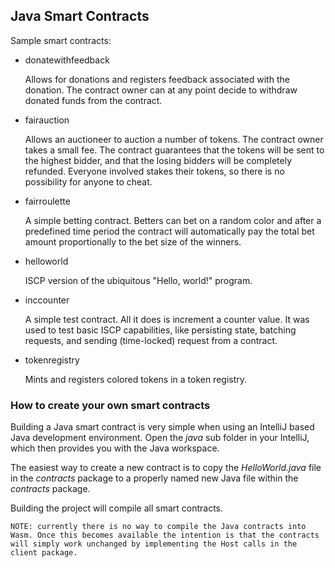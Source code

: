 ## Java Smart Contracts

Sample smart contracts:

- donatewithfeedback

  Allows for donations and registers feedback associated with the donation. The contract owner can at any point decide
  to withdraw donated funds from the contract.

- fairauction

  Allows an auctioneer to auction a number of tokens. The contract owner takes a small fee. The contract guarantees that
  the tokens will be sent to the highest bidder, and that the losing bidders will be completely refunded. Everyone
  involved stakes their tokens, so there is no possibility for anyone to cheat.

- fairroulette

  A simple betting contract. Betters can bet on a random color and after a predefined time period the contract will
  automatically pay the total bet amount proportionally to the bet size of the winners.

- helloworld

  ISCP version of the ubiquitous "Hello, world!" program.

- inccounter

  A simple test contract. All it does is increment a counter value. It was used to test basic ISCP capabilities, like
  persisting state, batching requests, and sending (time-locked) request from a contract.

- tokenregistry

  Mints and registers colored tokens in a token registry.

### How to create your own smart contracts

Building a Java smart contract is very simple when using an IntelliJ based Java development environment. Open the _java_
sub folder in your IntelliJ, which then provides you with the Java workspace.

The easiest way to create a new contract is to copy the _HelloWorld.java_ file in the _contracts_
package to a properly named new Java file within the _contracts_ package.

Building the project will compile all smart contracts.

`NOTE: currently there is no way to compile the Java contracts into Wasm. Once this becomes available the intention is that the contracts will simply work unchanged by implementing the Host calls in the client package.`